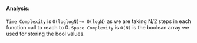 #### Analysis:

`Time Complexity` is `O(loglogN)~= O(logN)` as we are taking N/2 steps in each function call to reach to 0.
`Space Complexity` is `O(N)` is the boolean array we used for storing the bool values.
